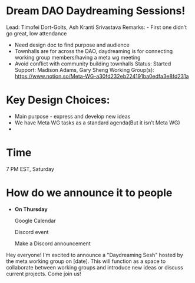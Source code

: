 # Dream DAO Daydreaming Sessions!

Lead: Timofei Dort-Golts, Ash Kranti Srivastava
Remarks: - First one didn’t go great, low attendance
- Need design doc to find purpose and audience
- Townhalls are for across the DAO, daydreaming is for connecting working group members/having a meta wg meeting
- Avoid conflict with community building townhalls
Status: Started
Support: Madison Adams, Gary Sheng
Working Group(s): https://www.notion.so/Meta-WG-a30fd232eb224191ba0edfa3e8fd231a

# Key Design Choices:

- Main purpose - express and develop new ideas
- We have Meta WG tasks as a standard agenda(But it isn’t Meta WG)
- 

# Time

7 PM EST, Saturday

# How do we announce it to people

- **On Thursday**
    
    Google Calendar 
    
    Discord event
    
    Make a Discord announcement 
    

Hey everyone! I'm excited to announce a "Daydreaming Sesh" hosted by the meta working group on [date]. This will function as a space to collaborate between working groups and introduce new ideas or discuss current projects. Come join us!